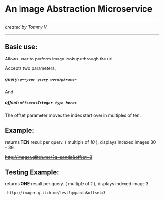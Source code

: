 # An Image Abstraction Microservice

---

*created  by Tommy V*

---

## Basic use:

Allows user to perform image lookups through the url.

Accepts two parameters,

##### query:  `q=<your query word/phrase>` 

And 

##### offset:  `offset=<Integer type here>`

The offset parameter moves the index start over in multiples of ten.

## Example:

returns **TEN** result per query. ( multiple of *10* ), displays indexed images 30 - 39.

   ~~http://imager.glitch.me/?q=panda&offset=3~~

## Testing Example:

returns **ONE** result per query. ( multiple of *1* ), displays indexed image 3.

     http://imager.glitch.me/test?q=panda&offset=3

